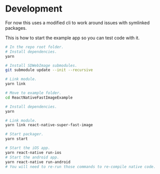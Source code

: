 # Development

For now this uses a modified cli to work around issues with symlinked packages.

This is how to start the example app so you can test code with it.

```bash
# In the repo root folder.
# Install dependencies.
yarn

# Install SDWebImage submodules.
git submodule update --init --recursive

# Link module.
yarn link

# Move to example folder.
cd ReactNativeFastImageExample

# Install dependencies.
yarn

# Link module.
yarn link react-native-super-fast-image

# Start packager.
yarn start

# Start the iOS app.
yarn react-native run-ios
# Start the android app.
yarn react-native run-android
# You will need to re-run those commands to re-compile native code.
```